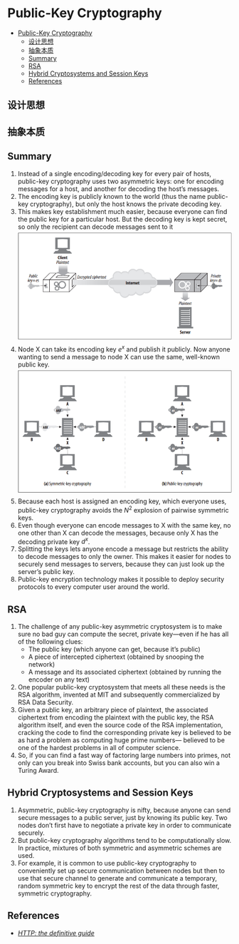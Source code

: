 # Public-Key Cryptography


<!-- TOC -->

- [Public-Key Cryptography](#public-key-cryptography)
    - [设计思想](#设计思想)
    - [抽象本质](#抽象本质)
    - [Summary](#summary)
    - [RSA](#rsa)
    - [Hybrid Cryptosystems and Session Keys](#hybrid-cryptosystems-and-session-keys)
    - [References](#references)

<!-- /TOC -->


## 设计思想


## 抽象本质


## Summary
1. Instead of a single encoding/decoding key for every pair of hosts, public-key cryptography uses two asymmetric keys: one for encoding messages for a host, and another for decoding the host’s messages. 
2. The encoding key is publicly known to the world (thus the name public-key cryptography), but only the host knows the private decoding key. 
3. This makes key establishment much easier, because everyone can find the public key for a particular host. But the decoding key is kept secret, so only the recipient can decode messages sent to it
    <img src="./images/05.png" width="600" style="display: block; margin: 5px 0 10px 0;" />
4. Node X can take its encoding key $e^x$ and publish it publicly. Now anyone wanting to send a message to node X can use the same, well-known public key. 
    <img src="./images/06.png" width="600" style="display: block; margin: 5px 0 10px 0;" />
5. Because each host is assigned an encoding key, which everyone uses, public-key cryptography avoids the $N^2$ explosion of pairwise symmetric keys.
6. Even though everyone can encode messages to X with the same key, no one other than X can decode the messages, because only X has the decoding private key $d^x$. 
7. Splitting the keys lets anyone encode a message but restricts the ability to decode messages to only the owner. This makes it easier for nodes to securely send messages to servers, because they can just look up the server’s public key.
8. Public-key encryption technology makes it possible to deploy security protocols to every computer user around the world.


## RSA 
1. The challenge of any public-key asymmetric cryptosystem is to make sure no bad guy can compute the secret, private key—even if he has all of the following clues: 
	* The public key (which anyone can get, because it’s public) 
	* A piece of intercepted ciphertext (obtained by snooping the network) 
	* A message and its associated ciphertext (obtained by running the encoder on any text)
2. One popular public-key cryptosystem that meets all these needs is the RSA algorithm, invented at MIT and subsequently commercialized by RSA Data Security. 
3. Given a public key, an arbitrary piece of plaintext, the associated ciphertext from encoding the plaintext with the public key, the RSA algorithm itself, and even the source code of the RSA implementation, cracking the code to find the corresponding private key is believed to be as hard a problem as computing huge prime numbers— believed to be one of the hardest problems in all of computer science. 
4. So, if you can find a fast way of factoring large numbers into primes, not only can you break into Swiss bank accounts, but you can also win a Turing Award.


## Hybrid Cryptosystems and Session Keys
1. Asymmetric, public-key cryptography is nifty, because anyone can send secure messages to a public server, just by knowing its public key. Two nodes don’t first have to negotiate a private key in order to communicate securely.
2. But public-key cryptography algorithms tend to be computationally slow. In practice, mixtures of both symmetric and asymmetric schemes are used.
3. For example, it is common to use public-key cryptography to conveniently set up secure communication between nodes but then to use that secure channel to generate and communicate a temporary, random symmetric key to encrypt the rest of the data through faster, symmetric cryptography.


## References
* [*HTTP: the definitive guide*](https://book.douban.com/subject/1440226/)